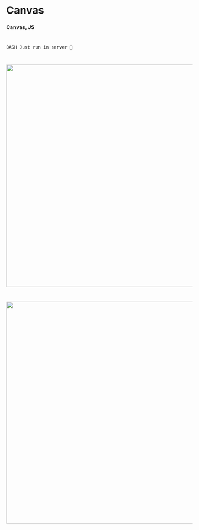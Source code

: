 # Canvas

#### Canvas, JS
#
`BASH
    Just run in server 🥱
`
#  
<p align="center" >
     <img width="600" heigth="600" src="https://res.cloudinary.com/damjgysop/image/upload/v1679803581/canvas/canvas_2_ciyvox.gif" target="_blank">
</p>

# 
<p align="center" >
     <img width="600" heigth="600" src="https://res.cloudinary.com/damjgysop/image/upload/v1679802943/canvas/first_canvas_udv7zj.gif" target="_blank">
</p>
